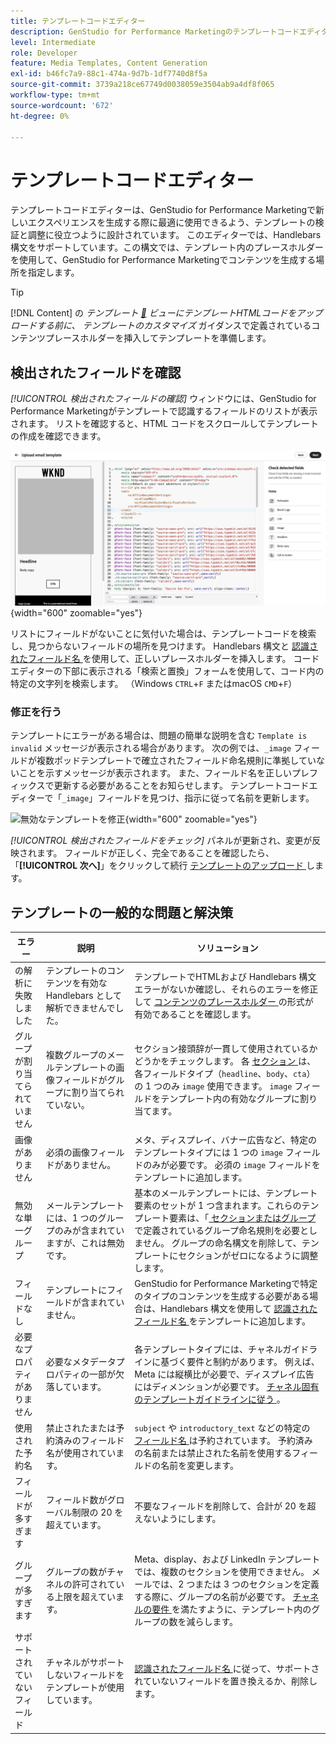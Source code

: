 ```yaml
---
title: テンプレートコードエディター
description: GenStudio for Performance Marketingのテンプレートコードエディターの使用方法を説明します。
level: Intermediate
role: Developer
feature: Media Templates, Content Generation
exl-id: b46fc7a9-88c1-474a-9d7b-1df7740d8f5a
source-git-commit: 3739a218ce67749d0038059e3504ab9a4df8f065
workflow-type: tm+mt
source-wordcount: '672'
ht-degree: 0%

---
```


# テンプレートコードエディター

テンプレートコードエディターは、GenStudio for Performance Marketingで新しいエクスペリエンスを生成する際に最適に使用できるよう、テンプレートの検証と調整に役立つように設計されています。 このエディターでは、Handlebars 構文をサポートしています。この構文では、テンプレート内のプレースホルダーを使用して、GenStudio for Performance Marketingでコンテンツを生成する場所を指定します。

>[!TIP]
>
>[!DNL Content] の _テンプレート [&#128279;](customize-template.md) ビューにテンプレートHTMLコードをアップロードする前に、 テンプレートのカスタマイズ_ ガイダンスで定義されているコンテンツプレースホルダーを挿入してテンプレートを準備します。

## 検出されたフィールドを確認

_[!UICONTROL 検出されたフィールドの確認]_ ウィンドウには、GenStudio for Performance Marketingがテンプレートで認識するフィールドのリストが表示されます。 リストを確認すると、HTML コードをスクロールしてテンプレートの作成を確認できます。

![ コードエディタービュー ](/help/assets/template-detected-fields.png " 検出されたフィールドの確認 "){width="600" zoomable="yes"}

リストにフィールドがないことに気付いた場合は、テンプレートコードを検索し、見つからないフィールドの場所を見つけます。 Handlebars 構文と [ 認識されたフィールド名 ](/help/user-guide/content/customize-template.md#recognized-field-names) を使用して、正しいプレースホルダーを挿入します。 コードエディターの下部に表示される「検索と置換」フォームを使用して、コード内の特定の文字列を検索します。 （Windows `CTRL`+`F` またはmacOS `CMD`+`F`）

### 修正を行う

テンプレートにエラーがある場合は、問題の簡単な説明を含む `Template is invalid` メッセージが表示される場合があります。 次の例では、`_image` フィールドが複数ポッドテンプレートで確立されたフィールド命名規則に準拠していないことを示すメッセージが表示されます。 また、フィールド名を正しいプレフィックスで更新する必要があることをお知らせします。 テンプレートコードエディターで「`_image`」フィールドを見つけ、指示に従って名前を更新します。

![ 無効なテンプレートを修正 ](/help/assets/animation/template-code-editor.gif){width="600" zoomable="yes"}

_[!UICONTROL 検出されたフィールドをチェック]_ パネルが更新され、変更が反映されます。 フィールドが正しく、完全であることを確認したら、「**[!UICONTROL 次へ]**」をクリックして続行 [ テンプレートのアップロード ](/help/user-guide/content/use-templates.md#add-a-template) します。

## テンプレートの一般的な問題と解決策

| **エラー** | **説明** | **ソリューション** |
|-----------------------------|---------------------------------------------------------------------------------|-----------------------------------------------------------------------------------------------|
| の解析に失敗しました | テンプレートのコンテンツを有効な Handlebars として解析できませんでした。 | テンプレートでHTMLおよび Handlebars 構文エラーがないか確認し、それらのエラーを修正して [ コンテンツのプレースホルダー ](/help/user-guide/content/customize-template.md#content-placeholders) の形式が有効であることを確認します。 |
| グループが割り当てられていません | 複数グループのメールテンプレートの画像フィールドがグループに割り当てられていない。 | セクション接頭辞が一貫して使用されているかどうかをチェックします。 各 [ セクション ](/help/user-guide/content/customize-template.md#sections-or-groups) は、各フィールドタイプ（`headline`、`body`、`cta`）の 1 つのみ `image` 使用できます。 `image` フィールドをテンプレート内の有効なグループに割り当てます。 |
| 画像がありません | 必須の画像フィールドがありません。 | メタ、ディスプレイ、バナー広告など、特定のテンプレートタイプには 1 つの `image` フィールドのみが必要です。 必須の `image` フィールドをテンプレートに追加します。 |
| 無効な単一グループ | メールテンプレートには、1 つのグループのみが含まれていますが、これは無効です。 | 基本のメールテンプレートには、テンプレート要素のセットが 1 つ含まれます。これらのテンプレート要素は、「[ セクションまたはグループ ](/help/user-guide/content/customize-template.md#sections-or-groups) で定義されているグループ命名規則を必要としません。 グループの命名構文を削除して、テンプレートにセクションがゼロになるように調整します。 |
| フィールドなし | テンプレートにフィールドが含まれていません。 | GenStudio for Performance Marketingで特定のタイプのコンテンツを生成する必要がある場合は、Handlebars 構文を使用して [ 認識されたフィールド名 ](/help/user-guide/content/customize-template.md#recognized-field-names) をテンプレートに追加します。 |
| 必要なプロパティがありません | 必要なメタデータプロパティの一部が欠落しています。 | 各テンプレートタイプには、チャネルガイドラインに基づく要件と制約があります。 例えば、Meta には縦横比が必要で、ディスプレイ広告にはディメンションが必要です。 [ チャネル固有のテンプレートガイドラインに従う ](/help/user-guide/content/best-practices-for-templates.md#follow-channel-specific-template-guidelines)。 |
| 使用された予約名 | 禁止されたまたは予約済みのフィールド名が使用されています。 | `subject` や `introductory_text` などの特定の [ フィールド名 ](/help/user-guide/content/customize-template.md#recognized-field-names) は予約されています。 予約済みの名前または禁止された名前を使用するフィールドの名前を変更します。 |
| フィールドが多すぎます | フィールド数がグローバル制限の 20 を超えています。 | 不要なフィールドを削除して、合計が 20 を超えないようにします。 |
| グループが多すぎます | グループの数がチャネルの許可されている上限を超えています。 | Meta、display、および LinkedIn テンプレートでは、複数のセクションを使用できません。 メールでは、2 つまたは 3 つのセクションを定義する際に、グループの名前が必要です。 [ チャネルの要件 ](/help/user-guide/content/best-practices-for-templates.md#follow-channel-specific-template-guidelines) を満たすように、テンプレート内のグループの数を減らします。 |
| サポートされていないフィールド | チャネルがサポートしないフィールドをテンプレートが使用しています。 | [ 認識されたフィールド名 ](/help/user-guide/content/customize-template.md#recognized-field-names) に従って、サポートされていないフィールドを置き換えるか、削除します。 |
